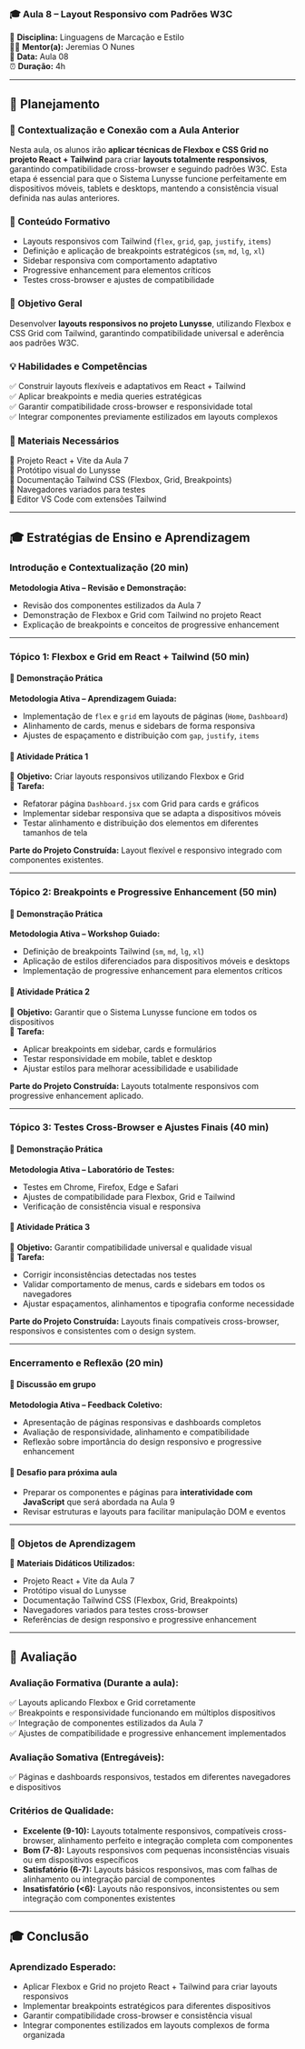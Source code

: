 ### 🎓 Aula 8 – Layout Responsivo com Padrões W3C

📌 **Disciplina:** Linguagens de Marcação e Estilo  
👨🏫 **Mentor(a):** Jeremias O Nunes  
📆 **Data:** Aula 08  
⏰ **Duração:** 4h  

---

## 📖 Planejamento  

### 📌 Contextualização e Conexão com a Aula Anterior
Nesta aula, os alunos irão **aplicar técnicas de Flexbox e CSS Grid no projeto React + Tailwind** para criar **layouts totalmente responsivos**, garantindo compatibilidade cross-browser e seguindo padrões W3C. Esta etapa é essencial para que o Sistema Lunysse funcione perfeitamente em dispositivos móveis, tablets e desktops, mantendo a consistência visual definida nas aulas anteriores.  

### 📌 Conteúdo Formativo
- Layouts responsivos com Tailwind (`flex`, `grid`, `gap`, `justify`, `items`)  
- Definição e aplicação de breakpoints estratégicos (`sm`, `md`, `lg`, `xl`)  
- Sidebar responsiva com comportamento adaptativo  
- Progressive enhancement para elementos críticos  
- Testes cross-browser e ajustes de compatibilidade  

### 🎯 Objetivo Geral
Desenvolver **layouts responsivos no projeto Lunysse**, utilizando Flexbox e CSS Grid com Tailwind, garantindo compatibilidade universal e aderência aos padrões W3C.  

### 💡 Habilidades e Competências
✅ Construir layouts flexíveis e adaptativos em React + Tailwind  
✅ Aplicar breakpoints e media queries estratégicas  
✅ Garantir compatibilidade cross-browser e responsividade total  
✅ Integrar componentes previamente estilizados em layouts complexos  

### 📌 Materiais Necessários
📌 Projeto React + Vite da Aula 7  
📌 Protótipo visual do Lunysse  
📌 Documentação Tailwind CSS (Flexbox, Grid, Breakpoints)  
📌 Navegadores variados para testes  
📌 Editor VS Code com extensões Tailwind  

---

## 🎓 Estratégias de Ensino e Aprendizagem  

### Introdução e Contextualização (20 min)  
**Metodologia Ativa – Revisão e Demonstração:**  
- Revisão dos componentes estilizados da Aula 7  
- Demonstração de Flexbox e Grid com Tailwind no projeto React  
- Explicação de breakpoints e conceitos de progressive enhancement  

---

### **Tópico 1: Flexbox e Grid em React + Tailwind (50 min)**  
#### 📌 Demonstração Prática  
**Metodologia Ativa – Aprendizagem Guiada:**  
- Implementação de `flex` e `grid` em layouts de páginas (`Home`, `Dashboard`)  
- Alinhamento de cards, menus e sidebars de forma responsiva  
- Ajustes de espaçamento e distribuição com `gap`, `justify`, `items`  

#### 📌 Atividade Prática 1  
🎯 **Objetivo:** Criar layouts responsivos utilizando Flexbox e Grid  
📝 **Tarefa:**  
- Refatorar página `Dashboard.jsx` com Grid para cards e gráficos  
- Implementar sidebar responsiva que se adapta a dispositivos móveis  
- Testar alinhamento e distribuição dos elementos em diferentes tamanhos de tela  

**Parte do Projeto Construída:** Layout flexível e responsivo integrado com componentes existentes.  

---

### **Tópico 2: Breakpoints e Progressive Enhancement (50 min)**  
#### 📌 Demonstração Prática  
**Metodologia Ativa – Workshop Guiado:**  
- Definição de breakpoints Tailwind (`sm`, `md`, `lg`, `xl`)  
- Aplicação de estilos diferenciados para dispositivos móveis e desktops  
- Implementação de progressive enhancement para elementos críticos  

#### 📌 Atividade Prática 2  
🎯 **Objetivo:** Garantir que o Sistema Lunysse funcione em todos os dispositivos  
📝 **Tarefa:**  
- Aplicar breakpoints em sidebar, cards e formulários  
- Testar responsividade em mobile, tablet e desktop  
- Ajustar estilos para melhorar acessibilidade e usabilidade  

**Parte do Projeto Construída:** Layouts totalmente responsivos com progressive enhancement aplicado.  

---

### **Tópico 3: Testes Cross-Browser e Ajustes Finais (40 min)**  
#### 📌 Demonstração Prática  
**Metodologia Ativa – Laboratório de Testes:**  
- Testes em Chrome, Firefox, Edge e Safari  
- Ajustes de compatibilidade para Flexbox, Grid e Tailwind  
- Verificação de consistência visual e responsiva  

#### 📌 Atividade Prática 3  
🎯 **Objetivo:** Garantir compatibilidade universal e qualidade visual  
📝 **Tarefa:**  
- Corrigir inconsistências detectadas nos testes  
- Validar comportamento de menus, cards e sidebars em todos os navegadores  
- Ajustar espaçamentos, alinhamentos e tipografia conforme necessidade  

**Parte do Projeto Construída:** Layouts finais compatíveis cross-browser, responsivos e consistentes com o design system.  

---

### Encerramento e Reflexão (20 min)  
#### 📌 Discussão em grupo  
**Metodologia Ativa – Feedback Coletivo:**  
- Apresentação de páginas responsivas e dashboards completos  
- Avaliação de responsividade, alinhamento e compatibilidade  
- Reflexão sobre importância do design responsivo e progressive enhancement  

#### 📌 Desafio para próxima aula  
- Preparar os componentes e páginas para **interatividade com JavaScript** que será abordada na Aula 9  
- Revisar estruturas e layouts para facilitar manipulação DOM e eventos  

---

### 📌 Objetos de Aprendizagem  
📝 **Materiais Didáticos Utilizados:**  
- Projeto React + Vite da Aula 7  
- Protótipo visual do Lunysse  
- Documentação Tailwind CSS (Flexbox, Grid, Breakpoints)  
- Navegadores variados para testes cross-browser  
- Referências de design responsivo e progressive enhancement  

---

## 🎯 Avaliação  

### **Avaliação Formativa (Durante a aula):**  
✅ Layouts aplicando Flexbox e Grid corretamente  
✅ Breakpoints e responsividade funcionando em múltiplos dispositivos  
✅ Integração de componentes estilizados da Aula 7  
✅ Ajustes de compatibilidade e progressive enhancement implementados  

### **Avaliação Somativa (Entregáveis):**  
✅ Páginas e dashboards responsivos, testados em diferentes navegadores e dispositivos  

### **Critérios de Qualidade:**  
- **Excelente (9-10):** Layouts totalmente responsivos, compatíveis cross-browser, alinhamento perfeito e integração completa com componentes  
- **Bom (7-8):** Layouts responsivos com pequenas inconsistências visuais ou em dispositivos específicos  
- **Satisfatório (6-7):** Layouts básicos responsivos, mas com falhas de alinhamento ou integração parcial de componentes  
- **Insatisfatório (<6):** Layouts não responsivos, inconsistentes ou sem integração com componentes existentes  

---

## 🎓 Conclusão  

### **Aprendizado Esperado:**  
- Aplicar Flexbox e Grid no projeto React + Tailwind para criar layouts responsivos  
- Implementar breakpoints estratégicos para diferentes dispositivos  
- Garantir compatibilidade cross-browser e consistência visual  
- Integrar componentes estilizados em layouts complexos de forma organizada  
